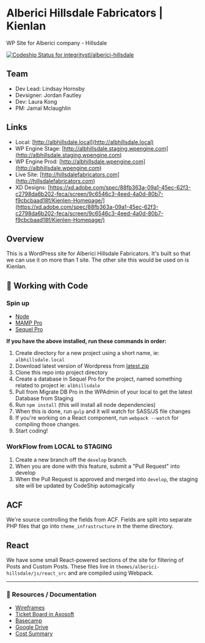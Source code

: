 # Alberici Hillsdale Fabricators | Kienlan
WP Site for Alberici company - Hillsdale

[ ![Codeship Status for integritystl/alberici-hillsdale](https://app.codeship.com/projects/685902a0-6c1c-0136-2086-5ef55451d790/status?branch=master)](https://app.codeship.com/projects/298413)

## Team
- Dev Lead: Lindsay Hornsby
- Devsigner: Jordan Fautley
- Dev: Laura Kong
- PM: Jamal Mclaughlin

## Links
- Local: [http://albhillsdale.local](http://albhillsdale.local)
- WP Engine Stage: [http://albhillsdale.staging.wpengine.com](http://albhillsdale.staging.wpengine.com)
- WP Engine Prod: [http://albhillsdale.wpengine.com](http://albhillsdale.wpengine.com)
- Live Site: [http://hillsdalefabricators.com](http://hillsdalefabricators.com)
- XD Designs: [https://xd.adobe.com/spec/88fb363a-09a1-45ec-62f3-c2798da6b202-feca/screen/9c6546c3-4eed-4a0d-80b7-f9cbcbaad18f/Kienlen-Homepage/](https://xd.adobe.com/spec/88fb363a-09a1-45ec-62f3-c2798da6b202-feca/screen/9c6546c3-4eed-4a0d-80b7-f9cbcbaad18f/Kienlen-Homepage/)

## Overview

This is a WordPress site for Alberici Hillsdale Fabricators. It's built so that we can use it on more than 1 site. The other site this would be used on is Kienlan.

## :money_with_wings: Working with Code

### Spin up

* [Node](https://nodejs.org/)
* [MAMP Pro](https://www.mamp.info/en/mamp-pro/)
* [Sequel Pro](https://sequelpro.com/)

**If you have the above installed, run these commands in order:**

1. Create directory for a new project using a short name, ie: `albhillsdale.local`
1. Download latest version of Wordpress from [latest.zip](http://wordpress.org/latest.zip)
1. Clone this repo into project directory
1. Create a database in Sequel Pro for the project, named something related to project ie: `albhillsdale`
1. Pull from Migrate DB Pro in the WPAdmin of your local to get the latest Database from Staging
1. Run `npm install` (this will install all node dependencies)
1. When this is done, run `gulp` and it will watch for SASS/JS file changes
1. If you're working on a React component, run `webpack --watch` for compiling those changes.
1. Start coding!


### WorkFlow from LOCAL to STAGING
1. Create a new branch off the `develop` branch.
1. When you are done with this feature, submit a "Pull Request" into develop
1. When the Pull Request is approved and merged into `develop`, the staging site will be updated by CodeShip automagically


## ACF
We're source controlling the fields from ACF. Fields are split into separate PHP files that go into `theme_infrastructure` in the theme directory.

## React
We have some small React-powered sections of the site for filtering of Posts and Custom Posts. These files live in `themes/alberici-hillsdale/js/react_src` and are compiled using Webpack.



---
### :memo: Resources / Documentation
- [Wireframes](https://drive.google.com/open?id=1ZdQqsbJduhIipOJydXcZeBZRqI3E-m2i)
- [Ticket Board in Axosoft](https://integritystl.axosoft.com/)
- [Basecamp](https://basecamp.com/1771322/projects/15334547)
- [Google Drive](https://drive.google.com/drive/folders/167tGb1-gzrTDeE2krt5lSgczEEhsNTtJ)
- [Cost Summary](https://docs.google.com/spreadsheets/d/1OiuAjvElrhwzCJ_entVzQn-115cSZRV92oel30lpIUY/edit#gid=1352354711)
